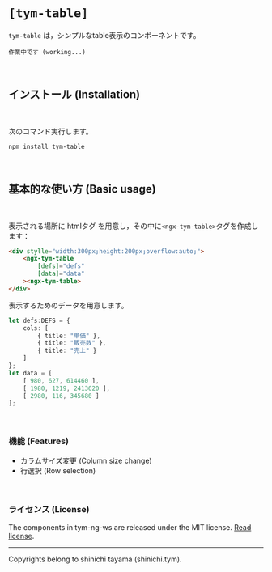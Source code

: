 
# `[tym-table]`
`tym-table` は，シンプルなtable表示のコンポーネントです。

```
作業中です (working...)
```

<br>

## インストール (Installation)
<br>

次のコマンド実行します。
```
npm install tym-table
```

<br>

## 基本的な使い方 (Basic usage)
<br>

表示される場所に htmlタグ を用意し，その中に`<ngx-tym-table>`タグを作成します：

```html
<div stylle="width:300px;height:200px;overflow:auto;">
    <ngx-tym-table
        [defs]="defs"
        [data]="data"
    ><ngx-tym-table>
</div>
```

表示するためのデータを用意します。

``` typescript
let defs:DEFS = {
    cols: [
        { title: "単価" },
        { title: "販売数" },
        { title: "売上" }
    ]
}; 
let data = [
    [ 980, 627, 614460 ],
    [ 1980, 1219, 2413620 ],
    [ 2980, 116, 345680 ]
]; 

``` 

<br/> 

### 機能 (Features)

- カラムサイズ変更 (Column size change)
- 行選択 (Row selection)

<br/>

### ライセンス (License)
The components in tym-ng-ws are released under the MIT license. [Read license](//github.com/shinichi-tym/tym-ng-ws/blob/main/LICENSE).

---
Copyrights belong to shinichi tayama (shinichi.tym).
